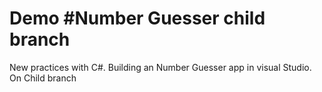 # Demo #Number Guesser child branch
New practices with C#. 
Building an Number Guesser app in visual Studio. 
On Child branch
